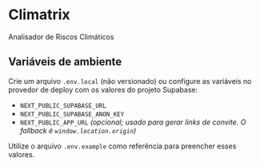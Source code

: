 # Climatrix

Analisador de Riscos Climáticos

## Variáveis de ambiente

Crie um arquivo `.env.local` (não versionado) ou configure as variáveis no provedor de deploy com os valores do projeto Supabase:

- `NEXT_PUBLIC_SUPABASE_URL`
- `NEXT_PUBLIC_SUPABASE_ANON_KEY`
- `NEXT_PUBLIC_APP_URL` *(opcional; usado para gerar links de convite. O fallback é `window.location.origin`)*

Utilize o arquivo `.env.example` como referência para preencher esses valores.
